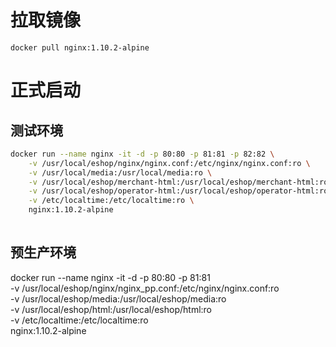 拉取镜像
======
    docker pull nginx:1.10.2-alpine


正式启动
======

测试环境
----
```bash
docker run --name nginx -it -d -p 80:80 -p 81:81 -p 82:82 \
    -v /usr/local/eshop/nginx/nginx.conf:/etc/nginx/nginx.conf:ro \
    -v /usr/local/media:/usr/local/media:ro \
    -v /usr/local/eshop/merchant-html:/usr/local/eshop/merchant-html:ro \
    -v /usr/local/eshop/operator-html:/usr/local/eshop/operator-html:ro \
    -v /etc/localtime:/etc/localtime:ro \
    nginx:1.10.2-alpine
        
```

预生产环境
----

docker run --name nginx -it -d -p 80:80 -p 81:81 \
    -v /usr/local/eshop/nginx/nginx_pp.conf:/etc/nginx/nginx.conf:ro \
    -v /usr/local/eshop/media:/usr/local/eshop/media:ro \
    -v /usr/local/eshop/html:/usr/local/eshop/html:ro \
    -v /etc/localtime:/etc/localtime:ro \
    nginx:1.10.2-alpine